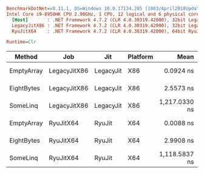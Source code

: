 ``` ini

BenchmarkDotNet=v0.11.1, OS=Windows 10.0.17134.285 (1803/April2018Update/Redstone4)
Intel Core i9-8950HK CPU 2.90GHz, 1 CPU, 12 logical and 6 physical cores
  [Host]       : .NET Framework 4.7.2 (CLR 4.0.30319.42000), 32bit LegacyJIT-v4.7.3163.0
  LegacyJitX86 : .NET Framework 4.7.2 (CLR 4.0.30319.42000), 32bit LegacyJIT-v4.7.3163.0
  RyuJitX64    : .NET Framework 4.7.2 (CLR 4.0.30319.42000), 64bit RyuJIT-v4.7.3163.0

Runtime=Clr  

```
|     Method |          Job |       Jit | Platform |          Mean |      Error |     StdDev |        Median |
|----------- |------------- |---------- |--------- |--------------:|-----------:|-----------:|--------------:|
| EmptyArray | LegacyJitX86 | LegacyJit |      X86 |     0.0924 ns |  0.0453 ns |  0.1137 ns |     0.0378 ns |
| EightBytes | LegacyJitX86 | LegacyJit |      X86 |     2.5573 ns |  0.1122 ns |  0.2916 ns |     2.5384 ns |
|   SomeLinq | LegacyJitX86 | LegacyJit |      X86 | 1,217.0330 ns | 24.2021 ns | 61.6020 ns | 1,212.2022 ns |
| EmptyArray |    RyuJitX64 |    RyuJit |      X64 |     0.0088 ns |  0.0201 ns |  0.0331 ns |     0.0000 ns |
| EightBytes |    RyuJitX64 |    RyuJit |      X64 |     2.9908 ns |  0.1281 ns |  0.3756 ns |     2.8523 ns |
|   SomeLinq |    RyuJitX64 |    RyuJit |      X64 | 1,118.5837 ns | 21.9018 ns | 39.4935 ns | 1,114.2790 ns |
